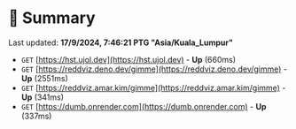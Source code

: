 # 📖 Summary
Last updated: **17/9/2024, 7:46:21 PTG "Asia/Kuala_Lumpur"**

- `GET` [https://hst.ujol.dev](https://hst.ujol.dev) - **Up** (660ms)
- `GET` [https://reddviz.deno.dev/gimme](https://reddviz.deno.dev/gimme) - **Up** (2551ms)
- `GET` [https://reddviz.amar.kim/gimme](https://reddviz.amar.kim/gimme) - **Up** (341ms)
- `GET` [https://dumb.onrender.com](https://dumb.onrender.com) - **Up** (337ms)
